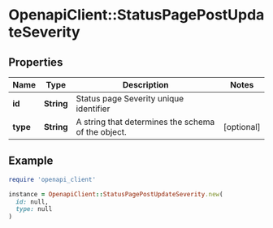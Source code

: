 # OpenapiClient::StatusPagePostUpdateSeverity

## Properties

| Name | Type | Description | Notes |
| ---- | ---- | ----------- | ----- |
| **id** | **String** | Status page Severity unique identifier |  |
| **type** | **String** | A string that determines the schema of the object. | [optional] |

## Example

```ruby
require 'openapi_client'

instance = OpenapiClient::StatusPagePostUpdateSeverity.new(
  id: null,
  type: null
)
```

